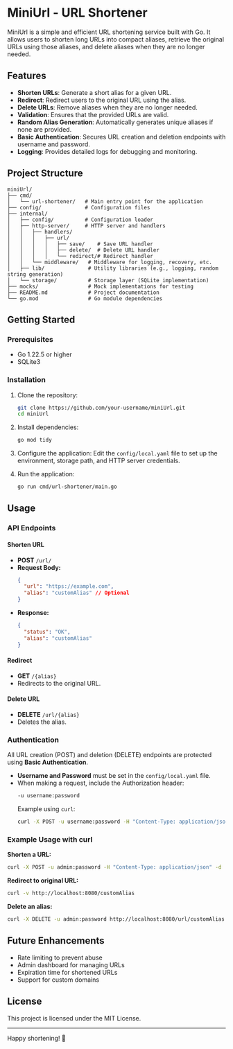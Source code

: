 # MiniUrl - URL Shortener

MiniUrl is a simple and efficient URL shortening service built with Go. It allows users to shorten long URLs into compact aliases, retrieve the original URLs using those aliases, and delete aliases when they are no longer needed.

## Features

- **Shorten URLs**: Generate a short alias for a given URL.
- **Redirect**: Redirect users to the original URL using the alias.
- **Delete URLs**: Remove aliases when they are no longer needed.
- **Validation**: Ensures that the provided URLs are valid.
- **Random Alias Generation**: Automatically generates unique aliases if none are provided.
- **Basic Authentication**: Secures URL creation and deletion endpoints with username and password.
- **Logging**: Provides detailed logs for debugging and monitoring.

## Project Structure

```
miniUrl/
├── cmd/
│   └── url-shortener/   # Main entry point for the application
├── config/              # Configuration files
├── internal/
│   ├── config/          # Configuration loader
│   ├── http-server/     # HTTP server and handlers
│   │   ├── handlers/
│   │   │   ├── url/
│   │   │   │   ├── save/    # Save URL handler
│   │   │   │   ├── delete/  # Delete URL handler
│   │   │   │   └── redirect/# Redirect handler
│   │   └── middleware/   # Middleware for logging, recovery, etc.
│   ├── lib/              # Utility libraries (e.g., logging, random string generation)
│   └── storage/          # Storage layer (SQLite implementation)
├── mocks/                # Mock implementations for testing
├── README.md             # Project documentation
└── go.mod                # Go module dependencies
```

## Getting Started

### Prerequisites

- Go 1.22.5 or higher
- SQLite3

### Installation

1. Clone the repository:
   ```bash
   git clone https://github.com/your-username/miniUrl.git
   cd miniUrl
   ```

2. Install dependencies:
   ```bash
   go mod tidy
   ```

3. Configure the application:
   Edit the `config/local.yaml` file to set up the environment, storage path, and HTTP server credentials.

4. Run the application:
   ```bash
   go run cmd/url-shortener/main.go
   ```

## Usage

### API Endpoints

#### Shorten URL
- **POST** `/url/`
- **Request Body:**
  ```json
  {
    "url": "https://example.com",
    "alias": "customAlias" // Optional
  }
  ```
- **Response:**
  ```json
  {
    "status": "OK",
    "alias": "customAlias"
  }
  ```

#### Redirect
- **GET** `/{alias}`
- Redirects to the original URL.

#### Delete URL
- **DELETE** `/url/{alias}`
- Deletes the alias.

### Authentication

All URL creation (POST) and deletion (DELETE) endpoints are protected using **Basic Authentication**.

- **Username and Password** must be set in the `config/local.yaml` file.
- When making a request, include the Authorization header:
  ```bash
  -u username:password
  ```
  Example using `curl`:
  ```bash
  curl -X POST -u username:password -H "Content-Type: application/json" -d '{"url": "https://example.com"}' http://localhost:8080/url/
  ```

### Example Usage with curl

**Shorten a URL:**
```bash
curl -X POST -u admin:password -H "Content-Type: application/json" -d '{"url": "https://example.com"}' http://localhost:8080/url/
```

**Redirect to original URL:**
```bash
curl -v http://localhost:8080/customAlias
```

**Delete an alias:**
```bash
curl -X DELETE -u admin:password http://localhost:8080/url/customAlias
```

## Future Enhancements
- Rate limiting to prevent abuse
- Admin dashboard for managing URLs
- Expiration time for shortened URLs
- Support for custom domains

## License

This project is licensed under the MIT License.

---

Happy shortening! 🚀

